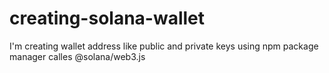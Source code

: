 # creating-solana-wallet
I'm creating wallet address like public and private keys using npm package manager calles @solana/web3.js
